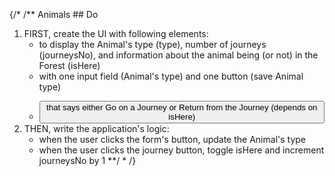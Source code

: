 {/* /** Animals ## Do
1. FIRST, create the UI with following elements: 
    - <div> to display the Animal's type (type), number of journeys (journeysNo), and information about the animal being (or not) in the Forest (isHere) 
    - <form> with one input field (Animal's type) and one button (save Animal type)
    - <button> that says either Go on a Journey or Return from the Journey (depends on isHere)
1. THEN, write the application's logic:
    - when the user clicks the form's button, update the Animal's type
    - when the user clicks the journey button, toggle isHere and increment journeysNo by 1 **/ * /}